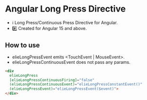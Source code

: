 # Angular Long Press Directive
- ℹ️ Long Press/Continuous Press Directive for Angular.
- #️⃣ Created for Angular 15 and above.


## How to use

- elieLongPressEvent emits <TouchEvent | MouseEvent>.
- elieLongPressContinuousEvent does not pass any params.

```html
<div
  elieLongPress
  [elieLongPressContinuousFiring]="false"
  (elieLongPressContinuousEvent)="elieLongPressConstantEvent()"
  (elieLongPressEvent)="elieLongPressEvent($event)">
</div>
```
